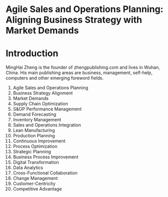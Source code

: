# Agile Sales and Operations Planning: Aligning Business Strategy with Market Demands

# Introduction



MingHai Zheng is the founder of zhengpublishing.com and lives in Wuhan, China. His main publishing areas are business, management, self-help, computers and other emerging foreword fields.



1. Agile Sales and Operations Planning
2. Business Strategy Alignment
3. Market Demands
4. Supply Chain Optimization
5. S\&OP Performance Management
6. Demand Forecasting
7. Inventory Management
8. Sales and Operations Integration
9. Lean Manufacturing
10. Production Planning
11. Continuous Improvement
12. Process Optimization
13. Strategic Planning
14. Business Process Improvement
15. Digital Transformation
16. Data Analytics
17. Cross-Functional Collaboration
18. Change Management
19. Customer-Centricity
20. Competitive Advantage

